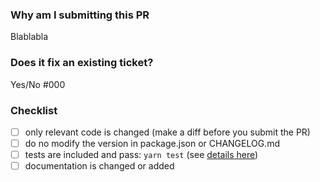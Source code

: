 ### Why am I submitting this PR

Blablabla

### Does it fix an existing ticket?

Yes/No #000

### Checklist

- [ ] only relevant code is changed (make a diff before you submit the PR)
- [ ] do no modify the version in package.json or CHANGELOG.md
- [ ] tests are included and pass: `yarn test` (see [details here](https://github.com/i18next/i18next-parser/blob/master/docs/development.md#tests))
- [ ] documentation is changed or added

